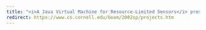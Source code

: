 ```yaml
---
title: "<i>A Java Virtual Machine for Resource-Limited Sensors</i> presented at 🐻 Bits On Our Minds"
redirect: https://www.cs.cornell.edu/boom/2002sp/projects.htm
---
```


